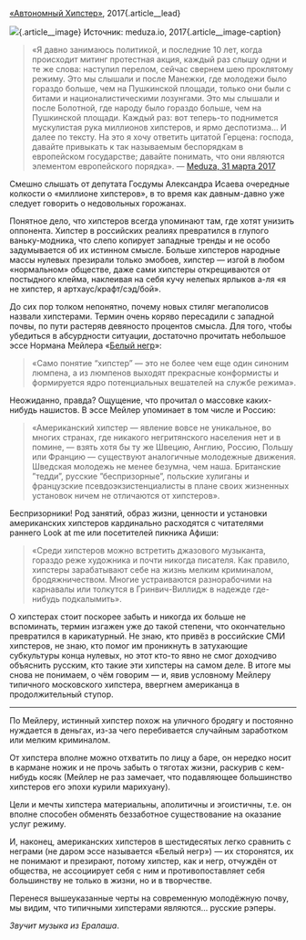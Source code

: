 [«Автономный Хипстер»][1], 2017{.article\_\_lead}

![][image-1]{.article\_\_image}
Источник: meduza.io, 2017{.article\_\_image-caption}

> «Я давно занимаюсь политикой, и последние 10 лет, когда происходит митинг протестная акция, каждый раз слышу одни и те же слова: наступил перелом, сейчас свернем шею проклятому режиму. Это мы слышали и после Манежки, где молодежи было гораздо больше, чем на Пушкинской площади, только они были с битами и националистическими лозунгами. Это мы слышали и после Болотной, где народу было гораздо больше, чем на Пушкинской площади. Каждый раз: вот теперь-то поднимется мускулистая рука миллионов хипстеров, и ярмо деспотизма… И далее по тексту. На это я хочу ответить цитатой Герцена: господа, давайте привыкать к так называемым беспорядкам в европейском государстве; давайте понимать, что они являются элементом европейского порядка». — [Meduza, 31 марта 2017][2]

Смешно слышать от депутата Госдумы Александра Исаева очередные колкости о «миллионе хипстеров», в то время как давным-давно уже следует говорить о недовольных горожанах. 

Понятное дело, что хипстеров всегда упоминают там, где хотят унизить оппонента. Хипстер в российских реалиях превратился в глупого ваньку-модника, что слепо копирует западные тренды и не особо задумывается об их истинном смысле. Больше хипстеров народные массы нулевых презирали только эмобоев, хипстер — изгой в любом «нормальном» обществе, даже сами хипстеры открещиваются от постыдного клейма, наклеивая на себя кучу нелепых ярлыков а-ля «я не хипстер, я артхаус/крафт/сэд/бой».

До сих пор толком непонятно, почему новых стиляг мегаполисов назвали хипстерами. Термин очень коряво пересадили с западной почвы, по пути растеряв девяносто процентов смысла. Для того, чтобы убедиться в абсурдности ситуации, достаточно прочитать небольшое эссе Нормана Мейлера «[Белый негр][3]»:

> «Само понятие “хипстер” — это не более чем еще один синоним люмпена, а из люмпенов выходят прекрасные конформисты и формируется ядро потенциальных вешателей на службе режима».

Неожиданно, правда? Ощущение, что прочитал о массовке каких-нибудь нашистов. В эссе Мейлер упоминает в том числе и Россию:

> «Американский хипстер — явление вовсе не уникальное, во многих странах, где никакого негритянского населения нет и в помине, — взять хотя бы ту же Швецию, Англию, Россию, Польшу или Францию — существуют аналогичные молодежные движения. Шведская молодежь не менее безумна, чем наша. Британские ”тедди”, русские ”беспризорные”, польские хулиганы и французские псевдоэкзистенциалисты в плане своих жизненных установок ничем не отличаются от хипстеров».

Беспризорники! Род занятий, образ жизни, ценности и установки американских хипстеров кардинально расходятся с читателями раннего Look at me или посетителей пикника Афиши:

> «Среди хипстеров можно встретить джазового музыканта, гораздо реже художника и почти никогда писателя. Как правило, хипстеры зарабатывают себе на жизнь мелким криминалом, бродяжничеством. Многие устраиваются разнорабочими на карнавалы или толкутся в Гринвич-Виллидж в надежде где-нибудь подкалымить».

О хипстерах стоит поскорее забыть и никогда их больше не вспоминать, термин изгажен уже до такой степени, что окончательно превратился в карикатурный. Не знаю, кто привёз в российские СМИ хипстеров, не знаю, кто помог им проникнуть в затухающие субкультуры конца нулевых, но этот кто-то явно не смог доходчиво объяснить русским, кто такие эти хипстеры на самом деле. В итоге мы снова не понимаем, о чём говорим — и, явив условному Мейлеру типичного московского хипстера, ввергнем американца в продолжительный ступор.

---- 

По Мейлеру, истинный хипстер похож на уличного бродягу и постоянно нуждается в деньгах, из-за чего перебивается случайным заработком или мелким криминалом.

От хипстера вполне можно отхватить по лицу а баре, он нередко носит в кармане ножик и не прочь забыть о тяготах жизни, раскурив с кем-нибудь косяк (Мейлер не раз замечает, что подавляющее большинство хипстеров его эпохи курили марихуану).

Цели и мечты хипстера материальны, аполитичны и эгоистичны, т.е. он вполне способен обменять беззаботное существование на оказание услуг режиму.

И, наконец, американских хипстеров в шестидесятых легко сравнить с неграми (не даром эссе называется «Белый негр») — их сторонятся, их не понимают и презирают, потому хипстер, как и негр, отчуждён от  общества, не ассоциирует себя с ним и противопоставляет себя большинству не только в жизни, но и в творчестве.

Перенеся вышеуказанные черты на современную молодёжную почву, мы видим, что типичными хипстерами являются… русские рэперы.

_Звучит музыка из Ералаша_.

[1]:	http://t.me/zvonimentam
[2]:	https://meduza.io/feature/2017/03/31/nevozmozhno-vesti-dialog-s-nesuschimsya-po-relsam-lokomotivom
[3]:	https://ru.bookmate.com/books/FL5ekjB6

[image-1]:	https://meduza.io/image/attachments/images/002/039/309/large/P4HHlUN3XZ_LdUfOwTv-HQ.jpg